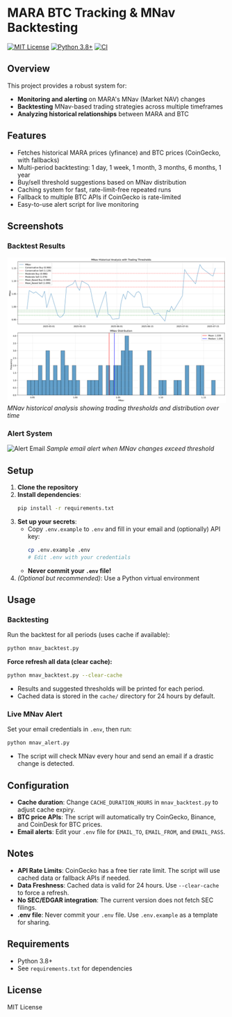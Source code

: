 # MARA BTC Tracking & MNav Backtesting

[![MIT License](https://img.shields.io/badge/license-MIT-green.svg)](LICENSE)
[![Python 3.8+](https://img.shields.io/badge/python-3.8+-blue.svg)](https://www.python.org/downloads/)
[![CI](https://github.com/PeachyBuffalo/MARABTCTracking/actions/workflows/python-app.yml/badge.svg)](https://github.com/PeachyBuffalo/MARABTCTracking/actions/workflows/python-app.yml)

## Overview
This project provides a robust system for:
- **Monitoring and alerting** on MARA's MNav (Market NAV) changes
- **Backtesting** MNav-based trading strategies across multiple timeframes
- **Analyzing historical relationships** between MARA and BTC

## Features
- Fetches historical MARA prices (yfinance) and BTC prices (CoinGecko, with fallbacks)
- Multi-period backtesting: 1 day, 1 week, 1 month, 3 months, 6 months, 1 year
- Buy/sell threshold suggestions based on MNav distribution
- Caching system for fast, rate-limit-free repeated runs
- Fallback to multiple BTC APIs if CoinGecko is rate-limited
- Easy-to-use alert script for live monitoring

## Screenshots

### Backtest Results
![Backtest Output](docs/mnav_analysis.png)
*MNav historical analysis showing trading thresholds and distribution over time*

### Alert System
![Alert Email](docs/alert_example.png)
*Sample email alert when MNav changes exceed threshold*

## Setup
1. **Clone the repository**
2. **Install dependencies**:
   ```bash
   pip install -r requirements.txt
   ```
3. **Set up your secrets**:
   - Copy `.env.example` to `.env` and fill in your email and (optionally) API key:
     ```bash
     cp .env.example .env
     # Edit .env with your credentials
     ```
   - **Never commit your `.env` file!**
4. *(Optional but recommended)*: Use a Python virtual environment

## Usage
### Backtesting
Run the backtest for all periods (uses cache if available):
```bash
python mnav_backtest.py
```

**Force refresh all data (clear cache):**
```bash
python mnav_backtest.py --clear-cache
```

- Results and suggested thresholds will be printed for each period.
- Cached data is stored in the `cache/` directory for 24 hours by default.

### Live MNav Alert
Set your email credentials in `.env`, then run:
```bash
python mnav_alert.py
```
- The script will check MNav every hour and send an email if a drastic change is detected.

## Configuration
- **Cache duration**: Change `CACHE_DURATION_HOURS` in `mnav_backtest.py` to adjust cache expiry.
- **BTC price APIs**: The script will automatically try CoinGecko, Binance, and CoinDesk for BTC prices.
- **Email alerts**: Edit your `.env` file for `EMAIL_TO`, `EMAIL_FROM`, and `EMAIL_PASS`.

## Notes
- **API Rate Limits**: CoinGecko has a free tier rate limit. The script will use cached data or fallback APIs if needed.
- **Data Freshness**: Cached data is valid for 24 hours. Use `--clear-cache` to force a refresh.
- **No SEC/EDGAR integration**: The current version does not fetch SEC filings.
- **.env file**: Never commit your `.env` file. Use `.env.example` as a template for sharing.

## Requirements
- Python 3.8+
- See `requirements.txt` for dependencies

## License
MIT License